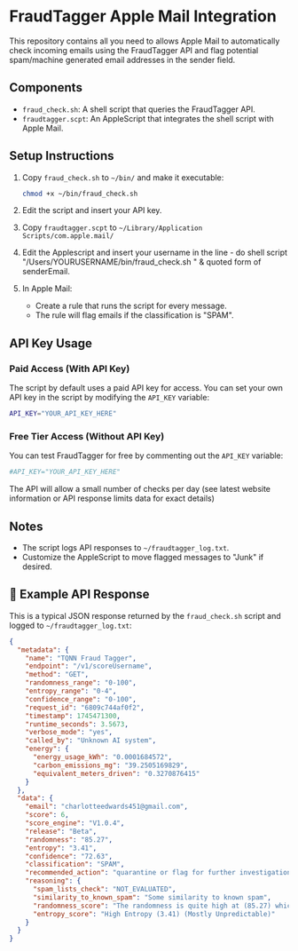 # FraudTagger Apple Mail Integration

This repository contains all you need to allows Apple Mail to automatically check incoming emails using the FraudTagger API and flag potential spam/machine generated email addresses in the sender field.

## Components

- `fraud_check.sh`: A shell script that queries the FraudTagger API.
- `fraudtagger.scpt`: An AppleScript that integrates the shell script with Apple Mail.

## Setup Instructions

1. Copy `fraud_check.sh` to `~/bin/` and make it executable:
   ```bash
   chmod +x ~/bin/fraud_check.sh
   ```

2. Edit the script and insert your API key.

3. Copy `fraudtagger.scpt` to `~/Library/Application Scripts/com.apple.mail/`

4. Edit the Applescript and insert your username in the line	- do shell script "/Users/YOURUSERNAME/bin/fraud_check.sh " & quoted form of senderEmail.
   
5. In Apple Mail:
   - Create a rule that runs the script for every message.
   - The rule will flag emails if the classification is "SPAM".
  
## API Key Usage

### Paid Access (With API Key)
The script by default uses a paid API key for access. You can set your own API key in the script by modifying the `API_KEY` variable:

```bash
API_KEY="YOUR_API_KEY_HERE"
```

### Free Tier Access (Without API Key)
You can test FraudTagger for free by commenting out the `API_KEY` variable:

```bash
#API_KEY="YOUR_API_KEY_HERE"
```
The API will allow a small number of checks per day (see latest website information or API response limits data for exact details)



## Notes

- The script logs API responses to `~/fraudtagger_log.txt`.
- Customize the AppleScript to move flagged messages to "Junk" if desired.



## 📄 Example API Response

This is a typical JSON response returned by the `fraud_check.sh` script and logged to `~/fraudtagger_log.txt`:

```json
{
  "metadata": {
    "name": "TQNN Fraud Tagger",
    "endpoint": "/v1/scoreUsername",
    "method": "GET",
    "randomness_range": "0-100",
    "entropy_range": "0-4",
    "confidence_range": "0-100",
    "request_id": "6809c744af0f2",
    "timestamp": 1745471300,
    "runtime_seconds": 3.5673,
    "verbose_mode": "yes",
    "called_by": "Unknown AI system",
    "energy": {
      "energy_usage_kWh": "0.0001684572",
      "carbon_emissions_mg": "39.2505169829",
      "equivalent_meters_driven": "0.3270876415"
    }
  },
  "data": {
    "email": "charlotteedwards451@gmail.com",
    "score": 6,
    "score_engine": "V1.0.4",
    "release": "Beta",
    "randomness": "85.27",
    "entropy": "3.41",
    "confidence": "72.63",
    "classification": "SPAM",
    "recommended_action": "quarantine or flag for further investigation",
    "reasoning": {
      "spam_lists_check": "NOT_EVALUATED",
      "similarity_to_known_spam": "Some similarity to known spam",
      "randomness_score": "The randomness is quite high at (85.27) which is unusual for real names and words",
      "entropy_score": "High Entropy (3.41) (Mostly Unpredictable)"
    }
  }
}
```
